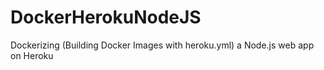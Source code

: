 # DockerHerokuNodeJS

Dockerizing (Building Docker Images with heroku.yml) a Node.js web app on Heroku
